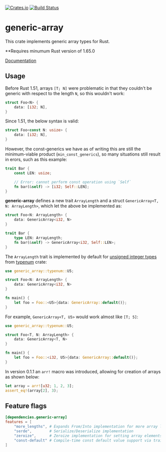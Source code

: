 [![Crates.io](https://img.shields.io/crates/v/generic-array.svg)](https://crates.io/crates/generic-array)
[![Build Status](https://travis-ci.org/fizyk20/generic-array.svg?branch=master)](https://travis-ci.org/fizyk20/generic-array)
# generic-array

This crate implements generic array types for Rust.

**Requires minumum Rust version of 1.65.0

[Documentation](http://fizyk20.github.io/generic-array/generic_array/)

## Usage

Before Rust 1.51, arrays `[T; N]` were problematic in that they couldn't be generic with respect to the length `N`, so this wouldn't work:

```rust
struct Foo<N> {
    data: [i32; N],
}
```

Since 1.51, the below syntax is valid:

```rust
struct Foo<const N: usize> {
    data: [i32; N],
}
```

However, the const-generics we have as of writing this are still the minimum-viable product (`min_const_generics`), so many situations still result in erors, such as this example:

```rust
trait Bar {
    const LEN: usize;

    // Error: cannot perform const operation using `Self`
    fn bar(&self) -> [i32; Self::LEN];
}
```

**generic-array** defines a new trait `ArrayLength` and a struct `GenericArray<T, N: ArrayLength>`, which let the above be implemented as:

```rust
struct Foo<N: ArrayLength> {
	data: GenericArray<i32, N>
}

trait Bar {
    type LEN: ArrayLength;
    fn bar(&self) -> GenericArray<i32, Self::LEN>;
}
```

The `ArrayLength` trait is implemented by default for [unsigned integer types](http://fizyk20.github.io/generic-array/typenum/uint/index.html) from [typenum](http://fizyk20.github.io/generic-array/typenum/index.html) crate:

```rust
use generic_array::typenum::U5;

struct Foo<N: ArrayLength> {
    data: GenericArray<i32, N>
}

fn main() {
    let foo = Foo::<U5>{data: GenericArray::default()};
}
```

For example, `GenericArray<T, U5>` would work almost like `[T; 5]`:

```rust
use generic_array::typenum::U5;

struct Foo<T, N: ArrayLength> {
    data: GenericArray<T, N>
}

fn main() {
    let foo = Foo::<i32, U5>{data: GenericArray::default()};
}
```

In version 0.1.1 an `arr!` macro was introduced, allowing for creation of arrays as shown below:

```rust
let array = arr![u32; 1, 2, 3];
assert_eq!(array[2], 3);
```

## Feature flags

```toml
[dependencies.generic-array]
features = [
    "more_lengths", # Expands From/Into implementation for more array lengths
    "serde",        # Serialize/Deserialize implementation
    "zeroize",      # Zeroize implementation for setting array elements to zero
    "const-default" # Compile-time const default value support via trait
]
```